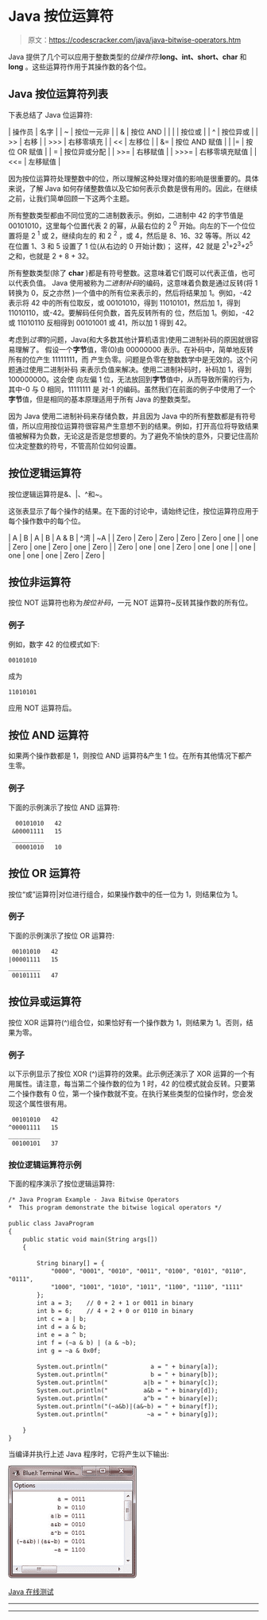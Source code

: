 # Java 按位运算符

> 原文：<https://codescracker.com/java/java-bitwise-operators.htm>

Java 提供了几个可以应用于整数类型的*位操作符*:**long、int、short、char** 和 **long** 。这些运算符作用于其操作数的各个位。

## Java 按位运算符列表

下表总结了 Java 位运算符:

| 操作员 | 名字 |
| ~ | 按位一元非 |
| & | 按位 AND |
| &#124; | 按位或 |
| ^ | 按位异或 |
| >> | 右移 |
| >>> | 右移零填充 |
| << | 左移位 |
| &= | 按位 AND 赋值 |
| &#124;= | 按位 OR 赋值 |
| = | 按位异或分配 |
| >>= | 右移赋值 |
| >>>= | 右移零填充赋值 |
| <<= | 左移赋值 |

因为按位运算符处理整数中的位，所以理解这种处理对值的影响是很重要的。具体来说，了解 Java 如何存储整数值以及它如何表示负数是很有用的。因此，在继续之前，让我们简单回顾一下这两个主题。

所有整数类型都由不同位宽的二进制数表示。例如，二进制中 42 的字节值是 00101010，这里每个位置代表 2 的幂，从最右位的 2 <sup>0</sup> 开始。向左的下一个位位置将是 2 <sup>1</sup> 或 2，继续向左的 和 2 <sup>2</sup> ，或 4，然后是 8、16、32 等等。所以 42 在位置 1、3 和 5 设置了 1 位(从右边的 0 开始计数)； 这样，42 就是 2<sup>1</sup>+2<sup>3</sup>+2<sup>5</sup>之和，也就是 2 + 8 + 32。

所有整数类型(除了 **char** )都是有符号整数。这意味着它们既可以代表正值，也可以代表负值。 Java 使用被称为*二进制补码*的编码，这意味着负数是通过反转(将 1 转换为 0，反之亦然 )一个值中的所有位来表示的，然后将结果加 1。例如，-42 表示将 42 中的所有位取反，或 00101010，得到 11010101，然后加 1，得到 11010110，或-42。要解码任何负数，首先反转所有的 位，然后加 1。例如，-42 或 11010110 反相得到 00101001 或 41，所以加 1 得到 42。

考虑到*过零*的问题，Java(和大多数其他计算机语言)使用二进制补码的原因就很容易理解了。 假设一个**字节**值，零(0)由 00000000 表示。在补码中，简单地反转所有的位产生 11111111，而 产生负零。问题是负零在整数数学中是无效的。这个问题通过使用二进制补码 来表示负值来解决。使用二进制补码时，补码加 1，得到 100000000。这会使 向左偏 1 位，无法放回到**字节**值中，从而导致所需的行为，其中-0 与 0 相同，11111111 是 对-1 的编码。虽然我们在前面的例子中使用了一个**字节**值，但是相同的基本原理适用于所有 Java 的整数类型。

因为 Java 使用二进制补码来存储负数，并且因为 Java 中的所有整数都是有符号值，所以应用按位运算符很容易产生意想不到的结果。例如，打开高位将导致结果值被解释为负数，无论这是否是您想要的。为了避免不愉快的意外，只要记住高阶位决定整数的符号，不管高阶位如何设置。

## 按位逻辑运算符

按位逻辑运算符是&、|、^和~。

这张表显示了每个操作的结果。在下面的讨论中，请始终记住，按位运算符应用于每个操作数中的每个位。

| A | B | A &#124; B | A & B | ^湾 | ~A |
| Zero | Zero | Zero | Zero | Zero | one |
| one | Zero | one | Zero | one | Zero |
| Zero | one | one | Zero | one | one |
| one | one | one | one | Zero | Zero |

## 按位非运算符

按位 NOT 运算符也称为*按位补码*，一元 NOT 运算符~反转其操作数的所有位。

### 例子

例如，数字 42 的位模式如下:

```
00101010
```

成为

```
11010101
```

应用 NOT 运算符后。

## 按位 AND 运算符

如果两个操作数都是 1，则按位 AND 运算符&产生 1 位。在所有其他情况下都产生零。

### 例子

下面的示例演示了按位 AND 运算符:

```
  00101010   42
 &00001111   15
 _________
  00001010   10
```

## 按位 OR 运算符

按位“或”运算符|对位进行组合，如果操作数中的任一位为 1，则结果位为 1。

### 例子

下面的示例演示了按位 OR 运算符:

```
 00101010   42
|00001111   15
_________
 00101111   47
```

## 按位异或运算符

按位 XOR 运算符(^)组合位，如果恰好有一个操作数为 1，则结果为 1。否则，结果为零。

### 例子

以下示例显示了按位 XOR (^)运算符的效果。此示例还演示了 XOR 运算的一个有用属性。请注意，每当第二个操作数的位为 1 时，42 的位模式就会反转。只要第二个操作数有 0 位，第一个操作数就不变。在执行某些类型的位操作时，您会发现这个属性很有用。

```
 00101010   42
^00001111   15
_________ 
 00100101   37
```

### 按位逻辑运算符示例

下面的程序演示了按位逻辑运算符:

```
/* Java Program Example - Java Bitwise Operators
*  This program demonstrate the bitwise logical operators */

public class JavaProgram
{   
    public static void main(String args[])
    {

        String binary[] = {
            "0000", "0001", "0010", "0011", "0100", "0101", "0110", "0111",
            "1000", "1001", "1010", "1011", "1100", "1110", "1111"
        };
        int a = 3;    // 0 + 2 + 1 or 0011 in binary
        int b = 6;    // 4 + 2 + 0 or 0110 in binary
        int c = a | b;
        int d = a & b;
        int e = a ^ b;
        int f = (~a & b) | (a & ~b);
        int g = ~a & 0x0f;

        System.out.println("            a = " + binary[a]);
        System.out.println("            b = " + binary[b]);
        System.out.println("          a|b = " + binary[c]);
        System.out.println("          a&b = " + binary[d]);
        System.out.println("          a^b = " + binary[e]);
        System.out.println("(~a&b)|(a&~b) = " + binary[f]);
        System.out.println("           ~a = " + binary[g]);

    }
}
```

当编译并执行上述 Java 程序时，它将产生以下输出:

![java bitwise operators](img/f574d196746ca2206488440585634129.png)

[Java 在线测试](/exam/showtest.php?subid=1)

* * *

* * *
